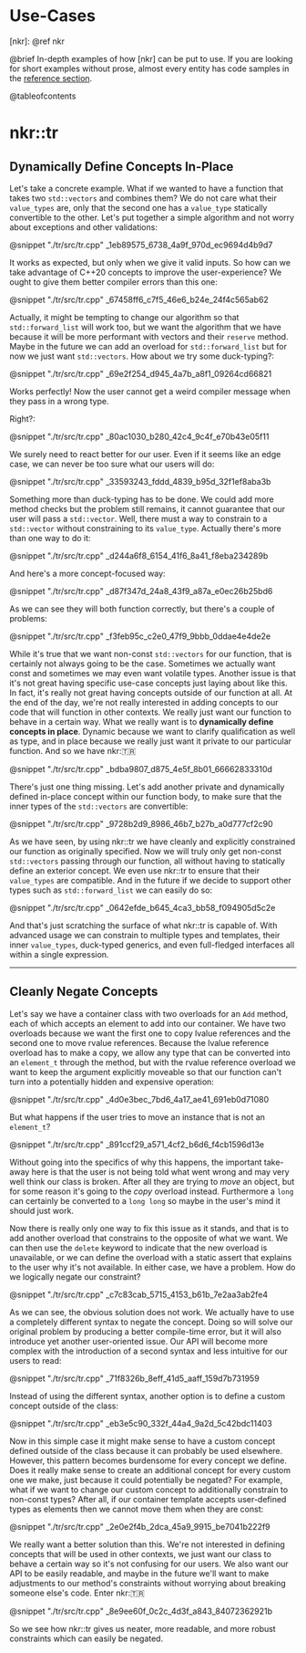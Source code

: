 # Use-Cases

[nkr]:  @ref nkr

@brief
In-depth examples of how [nkr] can be put to use. If you are looking for short examples without prose, almost every entity has code samples in the [reference section](namespaces.html).

@tableofcontents

# nkr::tr

## Dynamically Define Concepts In-Place

Let's take a concrete example. What if we wanted to have a function that takes two `std::vectors` and combines them? We do not care what their `value_types` are, only that the second one has a `value_type` statically convertible to the other. Let's put together a simple algorithm and not worry about exceptions and other validations:

@snippet "./tr/src/tr.cpp" _1eb89575_6738_4a9f_970d_ec9694d4b9d7

It works as expected, but only when we give it valid inputs. So how can we take advantage of C++20 concepts to improve the user-experience? We ought to give them better compiler errors than this one:

@snippet "./tr/src/tr.cpp" _67458ff6_c7f5_46e6_b24e_24f4c565ab62

Actually, it might be tempting to change our algorithm so that `std::forward_list` will work too, but we want the algorithm that we have because it will be more performant with vectors and their `reserve` method. Maybe in the future we can add an overload for `std::forward_list` but for now we just want `std::vectors`. How about we try some duck-typing?:

@snippet "./tr/src/tr.cpp" _69e2f254_d945_4a7b_a8f1_09264cd66821

Works perfectly! Now the user cannot get a weird compiler message when they pass in a wrong type.

Right?:

@snippet "./tr/src/tr.cpp" _80ac1030_b280_42c4_9c4f_e70b43e05f11

We surely need to react better for our user. Even if it seems like an edge case, we can never be too sure what our users will do:

@snippet "./tr/src/tr.cpp" _33593243_fddd_4839_b95d_32f1ef8aba3b

Something more than duck-typing has to be done. We could add more method checks but the problem still remains, it cannot guarantee that our user will pass a `std::vector`. Well, there must a way to constrain to a `std::vector` without constraining to its `value_type`. Actually there's more than one way to do it:

@snippet "./tr/src/tr.cpp" _d244a6f8_6154_41f6_8a41_f8eba234289b

And here's a more concept-focused way:

@snippet "./tr/src/tr.cpp" _d87f347d_24a8_43f9_a87a_e0ec26b25bd6

As we can see they will both function correctly, but there's a couple of problems:

@snippet "./tr/src/tr.cpp" _f3feb95c_c2e0_47f9_9bbb_0ddae4e4de2e

While it's true that we want non-const `std::vectors` for our function, that is certainly not always going to be the case. Sometimes we actually want const and sometimes we may even want volatile types. Another issue is that it's not great having specific use-case concepts just laying about like this. In fact, it's really not great having concepts outside of our function at all. At the end of the day, we're not really interested in adding concepts to our code that will function in other contexts. We really just want our function to behave in a certain way. What we really want is to **dynamically define concepts in place**. Dynamic because we want to clarify qualification as well as type, and in place because we really just want it private to our particular function. And so we have nkr::tr:

@snippet "./tr/src/tr.cpp" _bdba9807_d875_4e5f_8b01_66662833310d

There's just one thing missing. Let's add another private and dynamically defined in-place concept within our function body, to make sure that the inner types of the `std::vectors` are convertible:

@snippet "./tr/src/tr.cpp" _9728b2d9_8986_46b7_b27b_a0d777cf2c90

As we have seen, by using nkr::tr we have cleanly and explicitly constrained our function as originally specified. Now we will truly only get non-const `std::vectors` passing through our function, all without having to statically define an exterior concept. We even use nkr::tr to ensure that their `value_types` are compatible. And in the future if we decide to support other types such as `std::forward_list` we can easily do so:

@snippet "./tr/src/tr.cpp" _0642efde_b645_4ca3_bb58_f094905d5c2e

And that's just scratching the surface of what nkr::tr is capable of. With advanced usage we can constrain to multiple types and templates, their inner `value_types`, duck-typed generics, and even full-fledged interfaces all within a single expression.

---

## Cleanly Negate Concepts

Let's say we have a container class with two overloads for an `Add` method, each of which accepts an element to add into our container. We have two overloads because we want the first one to copy lvalue references and the second one to move rvalue references. Because the lvalue reference overload has to make a copy, we allow any type that can be converted into an `element_t` through the method, but with the rvalue reference overload we want to keep the argument explicitly moveable so that our function can't turn into a potentially hidden and expensive operation:

@snippet "./tr/src/tr.cpp" _4d0e3bec_7bd6_4a17_ae41_691eb0d71080

But what happens if the user tries to move an instance that is not an `element_t`?

@snippet "./tr/src/tr.cpp" _891ccf29_a571_4cf2_b6d6_f4cb1596d13e

Without going into the specifics of why this happens, the important take-away here is that the user is not being told what went wrong and may very well think our class is broken. After all they are trying to *move* an object, but for some reason it's going to the *copy* overload instead. Furthermore a `long` can certainly be converted to a `long long` so maybe in the user's mind it should just work.

Now there is really only one way to fix this issue as it stands, and that is to add another overload that constrains to the opposite of what we want. We can then use the `delete` keyword to indicate that the new overload is unavailable, or we can define the overload with a static assert that explains to the user why it's not available. In either case, we have a problem. How do we logically negate our constraint?

@snippet "./tr/src/tr.cpp" _c7c83cab_5715_4153_b61b_7e2aa3ab2fe4

As we can see, the obvious solution does not work. We actually have to use a completely different syntax to negate the concept. Doing so will solve our original problem by producing a better compile-time error, but it will also introduce yet another user-oriented issue. Our API will become more complex with the introduction of a second syntax and less intuitive for our users to read:

@snippet "./tr/src/tr.cpp" _71f8326b_8eff_41d5_aaff_159d7b731959

Instead of using the different syntax, another option is to define a custom concept outside of the class:

@snippet "./tr/src/tr.cpp" _eb3e5c90_332f_44a4_9a2d_5c42bdc11403

Now in this simple case it might make sense to have a custom concept defined outside of the class because it can probably be used elsewhere. However, this pattern becomes burdensome for every concept we define. Does it really make sense to create an additional concept for every custom one we make, just because it could potentially be negated? For example, what if we want to change our custom concept to additionally constrain to non-const types? After all, if our container template accepts user-defined types as elements then we cannot move them when they are const:

@snippet "./tr/src/tr.cpp" _2e0e2f4b_2dca_45a9_9915_be7041b222f9

We really want a better solution than this. We're not interested in defining concepts that will be used in other contexts, we just want our class to behave a certain way so it's not confusing for our users. We also want our API to be easily readable, and maybe in the future we'll want to make adjustments to our method's constraints without worrying about breaking someone else's code. Enter nkr::tr:

@snippet "./tr/src/tr.cpp" _8e9ee60f_0c2c_4d3f_a843_84072362921b

So we see how nkr::tr gives us neater, more readable, and more robust constraints which can easily be negated.
